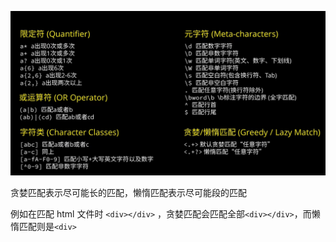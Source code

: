 ![image-20221014164754033](image-20221014164754033.png)



贪婪匹配表示尽可能长的匹配，懒惰匹配表示尽可能段的匹配

例如在匹配 html 文件时 `<div></div>` ，贪婪匹配会匹配全部`<div></div>`，而懒惰匹配则是`<div>`

